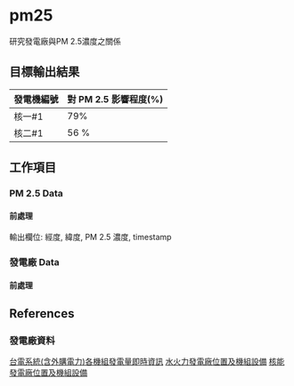 # pm25

研究發電廠與PM 2.5濃度之關係

## 目標輸出結果

| 發電機編號 | 對 PM 2.5 影響程度(%) |
| --- | --- |
| 核一#1 | 79% | 
| 核二#1 | 56 % |

## 工作項目

### PM 2.5 Data

#### 前處理

輸出欄位: 經度, 緯度, PM 2.5 濃度, timestamp

### 發電廠 Data



#### 前處理

## References

### 發電廠資料

[台電系統(含外購電力)各機組發電量即時資訊](https://sheethub.com/data.gov.tw/政府資料開放平臺資料集清單/uri/4080)
[水火力發電廠位置及機組設備](http://data.gov.tw/node/8934)
[核能發電廠位置及機組設備](http://data.gov.tw/node/10858)
